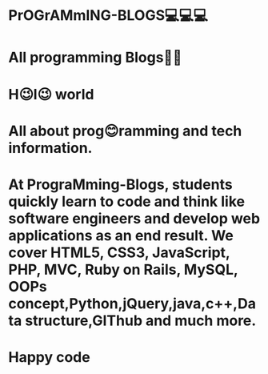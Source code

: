 # PrOGrAMmING-BLOGS💻💻💻

# All programming Blogs📖📖

# H😉l😉 world
# All about prog😊ramming and tech information.

# At PrograMming-Blogs, students quickly learn to code and think like software engineers and develop web applications as an end result. We cover HTML5, CSS3, JavaScript, PHP, MVC, Ruby on Rails, MySQL, OOPs concept,Python,jQuery,java,c++,Data structure,GIThub and much more.


# Happy code 
